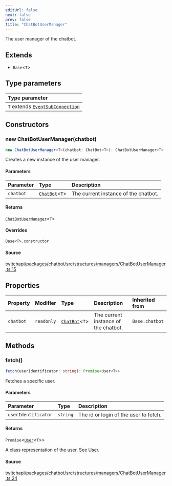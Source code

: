 ```yaml
---
editUrl: false
next: false
prev: false
title: "ChatBotUserManager"
---
```


The user manager of the chatbot.

## Extends

- `Base`\<`T`\>

## Type parameters

| Type parameter |
| :------ |
| `T` extends [`EventSubConnection`](/api/chatbot/enumerations/eventsubconnection/) |

## Constructors

### new ChatBotUserManager(chatbot)

```ts
new ChatBotUserManager<T>(chatbot: ChatBot<T>): ChatBotUserManager<T>
```

Creates a new instance of the user manager.

#### Parameters

| Parameter | Type | Description |
| :------ | :------ | :------ |
| `chatbot` | [`ChatBot`](/api/chatbot/classes/chatbot/)\<`T`\> | The current instance of the chatbot. |

#### Returns

[`ChatBotUserManager`](/api/chatbot/classes/chatbotusermanager/)\<`T`\>

#### Overrides

`Base<T>.constructor`

#### Source

[twitchapi/packages/chatbot/src/structures/managers/ChatBotUserManager.ts:15](https://github.com/pablornc/twitchapi//blob/8695acad106a836c1f0fc4c57a113f17adce41f0/packages/chatbot/src/structures/managers/ChatBotUserManager.ts#L15)

## Properties

| Property | Modifier | Type | Description | Inherited from |
| :------ | :------ | :------ | :------ | :------ |
| `chatbot` | `readonly` | [`ChatBot`](/api/chatbot/classes/chatbot/)\<`T`\> | The current instance of the chatbot. | `Base.chatbot` |

## Methods

### fetch()

```ts
fetch(userIdentificator: string): Promise<User<T>>
```

Fetches a specific user.

#### Parameters

| Parameter | Type | Description |
| :------ | :------ | :------ |
| `userIdentificator` | `string` | The id or login of the user to fetch. |

#### Returns

`Promise`\<[`User`](/api/chatbot/classes/user/)\<`T`\>\>

A class representation of the user. See [User](/api/chatbot/api/chatbot/classes/user/).

#### Source

[twitchapi/packages/chatbot/src/structures/managers/ChatBotUserManager.ts:24](https://github.com/pablornc/twitchapi//blob/8695acad106a836c1f0fc4c57a113f17adce41f0/packages/chatbot/src/structures/managers/ChatBotUserManager.ts#L24)
